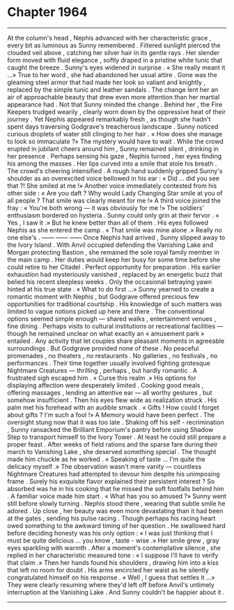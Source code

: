
# Chapter 1964


---

At the column's head , Nephis advanced with her characteristic grace , every bit as luminous as Sunny remembered . Filtered sunlight pierced the clouded veil above , catching her silver hair in its gentle rays . Her slender form moved with fluid elegance , softly draped in a pristine white tunic that caught the breeze .
Sunny's eyes widened in surprise .
« She really meant it …»
True to her word , she had abandoned her usual attire . Gone was the gleaming steel armor that had made her look so valiant and knightly , replaced by the simple tunic and leather sandals . The change lent her an air of approachable beauty that drew even more attention than her martial appearance had .
Not that Sunny minded the change .
Behind her , the Fire Keepers trudged wearily , clearly worn down by the oppressive heat of their journey . Yet Nephis appeared remarkably fresh , as though she hadn't spent days traversing Godgrave's treacherous landscape . Sunny noticed curious droplets of water still clinging to her hair .
« How does she manage to look so immaculate ?»
The mystery would have to wait .
While the crowd erupted in jubilant cheers around him , Sunny remained silent , drinking in her presence . Perhaps sensing his gaze , Nephis turned , her eyes finding his among the masses .
Her lips curved into a smile that stole his breath .
The crowd's cheering intensified .
A rough hand suddenly gripped Sunny's shoulder as an overexcited voice bellowed in his ear :
« Did … did you see that ?! She smiled at me !»
Another voice immediately contested from his other side :
« Are you daft ? Why would Lady Changing Star smile at you of all people ? That smile was clearly meant for me !»
A third voice joined the fray :
« You're both wrong — it was obviously for me !»
The soldiers' enthusiasm bordered on hysteria .
Sunny could only grin at their fervor .
« Yes , I saw it .»
But he knew better than all of them .
His eyes followed Nephis as she entered the camp .
« That smile was mine alone .»
Really no one else's .
—— —— ——
Once Nephis had arrived , Sunny slipped away to the Ivory Island . With Anvil occupied defending the Vanishing Lake and Morgan protecting Bastion , she remained the sole royal family member in the main camp . Her duties would keep her busy for some time before she could retire to her Citadel .
Perfect opportunity for preparation .
His earlier exhaustion had mysteriously vanished , replaced by an energetic buzz that belied his recent sleepless weeks . Only the occasional betraying yawn hinted at his true state .
« What to do first …»
Sunny yearned to create a romantic moment with Nephis , but Godgrave offered precious few opportunities for traditional courtship . His knowledge of such matters was limited to vague notions picked up here and there .
The conventional options seemed simple enough — shared walks , entertainment venues , fine dining . Perhaps visits to cultural institutions or recreational facilities — though he remained unclear on what exactly an « amusement park » entailed . Any activity that let couples share pleasant moments in agreeable surroundings .
But Godgrave provided none of these . No peaceful promenades , no theaters , no restaurants . No galleries , no festivals , no performances . Their time together usually involved fighting grotesque Nightmare Creatures — thrilling , perhaps , but hardly romantic .
A frustrated sigh escaped him .
« Curse this realm .»
His options for displaying affection were desperately limited . Cooking good meals , offering massages , lending an attentive ear — all worthy gestures , but somehow insufficient .
Then his eyes flew wide as realization struck . His palm met his forehead with an audible smack .
« Gifts ! How could I forget about gifts ? I'm such a fool !»
A Memory would have been perfect . The oversight stung now that it was too late . Shaking off his self - recrimination , Sunny ransacked the Brilliant Emporium's pantry before using Shadow Step to transport himself to the Ivory Tower . At least he could still prepare a proper feast .
After weeks of field rations and the sparse fare during their march to Vanishing Lake , she deserved something special . The thought made him chuckle as he worked .
« Speaking of taste … I'm quite the delicacy myself .»
The observation wasn't mere vanity — countless Nightmare Creatures had attempted to devour him despite his unimposing frame . Surely his exquisite flavor explained their persistent interest ?
So absorbed was he in his cooking that he missed the soft footfalls behind him . A familiar voice made him start .
« What has you so amused ?»
Sunny went still before slowly turning .
Nephis stood there , wearing that subtle smile he adored . Up close , her beauty was even more devastating than it had been at the gates , sending his pulse racing .
Though perhaps his racing heart owed something to the awkward timing of her question .
He swallowed hard before deciding honesty was his only option :
« I was just thinking that I must be quite delicious … you know , taste - wise .»
Her smile grew , gray eyes sparkling with warmth .
After a moment's contemplative silence , she replied in her characteristic measured tone :
« I suppose I'll have to verify that claim .»
Then her hands found his shoulders , drawing him into a kiss that left no room for doubt .
His arms encircled her waist as he silently congratulated himself on his response .
« Well , I guess that settles it …»
They were clearly resuming where they'd left off before Anvil's untimely interruption at the Vanishing Lake .
And Sunny couldn't be happier about it .

---

